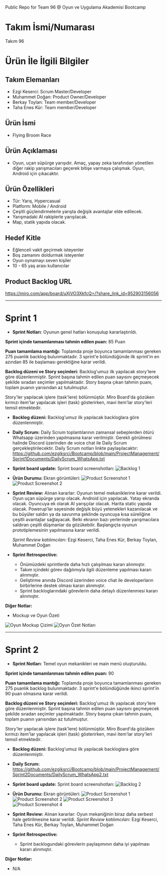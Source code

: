 Public Repo for Team 96 @ Oyun ve Uygulama Akademisi Bootcamp


# **Takım İsmi/Numarası**

Takım 96

# Ürün İle İlgili Bilgiler

## Takım Elemanları

- Ezgi Keserci: Scrum Master/Developer
- Muhammet Doğan: Product Owner/Developer
- Berkay Toylan: Team member/Developer
- Taha Enes Kür: Team member/Developer


## Ürün İsmi

- Flying Broom Race

## Ürün Açıklaması

- Oyun, uçan süpürge yarışıdır. Amaç, yapay zeka tarafından yönetilen diğer rakip yarışmacıları geçerek bitişe varmaya çalışmak. Oyun, Android için çıkacaktır.  

## Ürün Özellikleri

- Tür: Yarış, Hypercasual
- Platform: Mobile / Android
- Çeşitli güçlendirmelerle yarışta değişik avantajlar elde edilecek.
- Yarışmadaki AI rakiplerle yarışılacak.
- Map, statik yapıda olacak.

## Hedef Kitle

- Eğlenceli vakit geçirmek isteyenler
- Boş zamanını doldurmak isteyenler
- Oyun oynamayı seven kişiler
- 10 - 65 yaş arası kullanıcılar

## Product Backlog URL
https://miro.com/app/board/uXjVO3XkfcQ=/?share_link_id=952903156056

---

# Sprint 1
- **Sprint Notları**: Oyunun genel hatları konuşulup kararlaştırıldı.

**Sprint içinde tamamlanması tahmin edilen puan:** 85 Puan

**Puan tamamlama mantığı:** Toplamda proje boyunca tamamlanması gereken 275 puanlık backlog bulunmaktadır. 3 sprint'e bölündüğünde ilk sprint'in en azından 85 ile başlaması gerektiğine karar verildi.

**Backlog düzeni ve Story seçimleri:** Backlog'umuz ilk yapılacak story'lere göre düzenlenmiştir. Sprint başına tahmin edilen puan sayısını geçmeyecek şekilde sıradan seçimler yapılmaktadır. Story başına çıkan tahmin puanı, toplam puanın yarısından az tutulmuştur.

Story'ler yapılacak işlere (task'lere) bölünmüştür. Miro Board'da gözüken kırmızı item'lar yapılacak işleri (task) gösterirken, mavi item'lar story'leri temsil etmektedir.
 
- **Backlog düzeni:** Backlog'umuz ilk yapılacak backloglara göre düzenlenmiştir.
 
- **Daily Scrum:** Daily Scrum toplantılarının zamansal sebeplerden ötürü Whatsapp üzerinden yapılmasına karar verilmiştir. Gerekli görülmesi halinde Discord üzerinden de voice chat ile Daily Scrum gerçekleştirilecektir. Daily Scrum notları linkte paylaşılacaktır: <https://github.com/ezgiksrci/Bootcamp/blob/main/ProjectManagement/Sprint1Documents/DailyScrum_WhatsApp.txt> 
 
- **Sprint board update:** Sprint board screenshotları: ![Backlog 1](https://github.com/ezgiksrci/Bootcamp/blob/main/ProjectManagement/Sprint1Documents/Backlog1.png)

- **Ürün Durumu:** Ekran görüntüleri:
![Product Screenshot 1](https://github.com/ezgiksrci/Bootcamp/blob/main/ProjectManagement/Sprint1Documents/Product_SS1.png)
![Product Screenshot 2](https://github.com/ezgiksrci/Bootcamp/blob/main/ProjectManagement/Sprint1Documents/Product_SS2.png) 
 
- **Sprint Review:** Alınan kararlar: Oyunun temel mekaniklerine karar verildi. Oyun uçan süpürge yarışı olacak. Android için yapılacak. Yatay ekranda olacak. Oyuncuya ek olarak AI yarışçılar olacak. Harita static yapıda olacak. Powerup’lar sayesinde değişik büyü yetenekleri kazanılacak ve bu büyüler saldırı ya da savunma şeklinde oyuncuya kısa süreliğine çeşitli avantajlar sağlayacak. Belki ekranın bazı yerlerinde yarışmacılara saldıran çeşitli düşmanlar da gözükebilir. Başlangıçta oyunun prototiplemesinin yapılmasına karar verildi.	

   *Sprint Review katılımcıları:* Ezgi Keserci, Taha Enes Kür, Berkay Toylan, Muhammet Doğan
   

- **Sprint Retrospective:**
  - Önümüzdeki sprintlerde daha hızlı çalışılması kararı alınmıştır.
  - Takım içindeki görev dağılımıyla ilgili düzenleme yapılması kararı alınmıştır.
  - Geliştirme anında Discord üzerinden voice chat ile developerların birbirlerine destek olması kararı alınmıştır.
  - Sprint backloglarındaki görevlerin daha detaylı düzenlenmesi kararı alınmıştır.

**Diğer Notlar:**
- 	Mockup ve Oyun Özeti

![Oyun Mockup Çizimi](https://github.com/ezgiksrci/Bootcamp/blob/main/ProjectManagement/Sprint1Documents/Oyun_Mockup.jpeg)
![Oyun Özet Notları](https://github.com/ezgiksrci/Bootcamp/blob/main/ProjectManagement/Sprint1Documents/Oyun_Ozet.jpeg)

---

# Sprint 2
- **Sprint Notları**: Temel oyun mekanikleri ve main menü oluşturuldu.

**Sprint içinde tamamlanması tahmin edilen puan:** 90

**Puan tamamlama mantığı:** Toplamda proje boyunca tamamlanması gereken 275 puanlık backlog bulunmaktadır. 3 sprint'e bölündüğünde ikinci sprint'in 90 puan olmasına karar verildi.

**Backlog düzeni ve Story seçimleri:** Backlog'umuz ilk yapılacak story'lere göre düzenlenmiştir. Sprint başına tahmin edilen puan sayısını geçmeyecek şekilde sıradan seçimler yapılmaktadır. Story başına çıkan tahmin puanı, toplam puanın yarısından az tutulmuştur.

Story'ler yapılacak işlere (task'lere) bölünmüştür. Miro Board'da gözüken kırmızı item'lar yapılacak işleri (task) gösterirken, mavi item'lar story'leri temsil etmektedir.
 
- **Backlog düzeni:** Backlog'umuz ilk yapılacak backloglara göre düzenlenmiştir.
 
- **Daily Scrum:** <https://github.com/ezgiksrci/Bootcamp/blob/main/ProjectManagement/Sprint2Documents/DailyScrum_WhatsApp2.txt> 
 
- **Sprint board update:** Sprint board screenshotları: ![Backlog 2](https://github.com/ezgiksrci/Bootcamp/blob/main/ProjectManagement/Sprint2Documents/backlog2.png)

- **Ürün Durumu:** Ekran görüntüleri:
![Product Screenshot 1](https://github.com/ezgiksrci/Bootcamp/blob/main/ProjectManagement/Sprint2Documents/Product_SS1.jpeg)
![Product Screenshot 2](https://github.com/ezgiksrci/Bootcamp/blob/main/ProjectManagement/Sprint2Documents/Product_SS2.png) 
![Product Screenshot 3](https://github.com/ezgiksrci/Bootcamp/blob/main/ProjectManagement/Sprint2Documents/Product_SS3.png)
![Product Screenshot 4](https://github.com/ezgiksrci/Bootcamp/blob/main/ProjectManagement/Sprint2Documents/Product_SS4.png)
 
- **Sprint Review:** Alınan kararlar: Oyun mekaniğinin biraz daha serbest hale getirilmesine karar verildi. 
   *Sprint Review katılımcıları:* Ezgi Keserci, Taha Enes Kür, Berkay Toylan, Muhammet Doğan

- **Sprint Retrospective:**
  - Sprint backlogundaki görevlerin paylaşımının daha iyi yapılması kararı alınmıştır. 
  
**Diğer Notlar:**
- N/A

